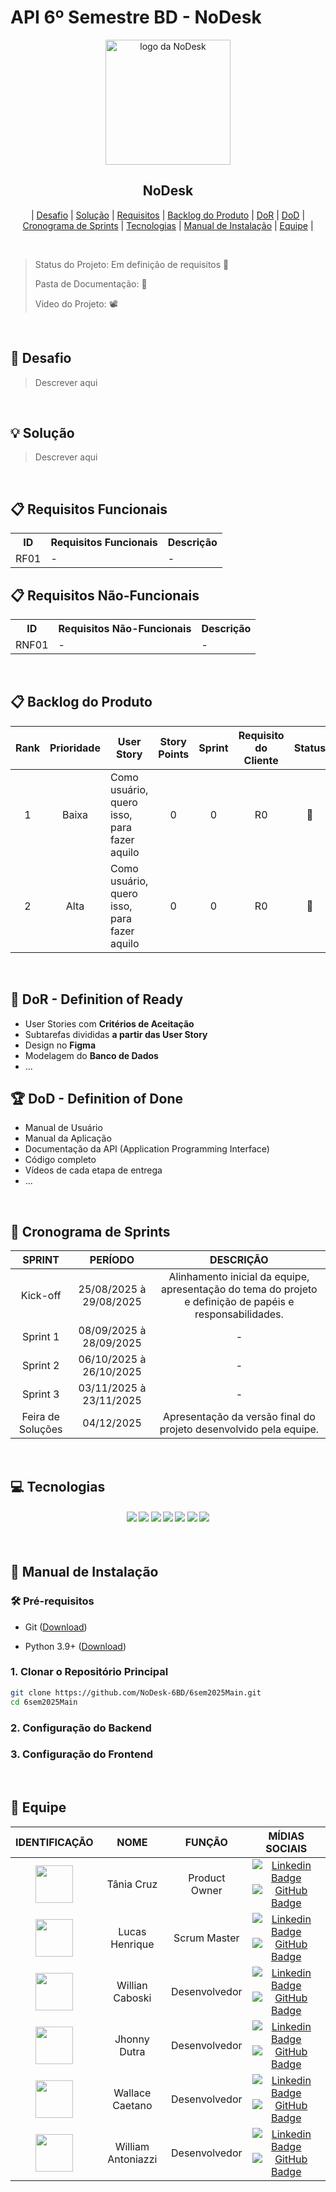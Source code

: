 # API 6º Semestre BD - NoDesk

<p align="center">
      <img src="nodesk.png" alt="logo da NoDesk" width="200">
      <h2 align="center">NoDesk</h2>
</p>

<p align="center">
  | <a href ="#desafio">Desafio</a>  |
  <a href ="#solucao">Solução</a>  |   
  <a href ="#requisitos">Requisitos</a>  |  
  <a href ="#backlog">Backlog do Produto</a>  |
  <a href ="#dor">DoR</a>  |
  <a href ="#dod">DoD</a>  |
  <a href ="#sprint">Cronograma de Sprints</a>  |
  <a href ="#tecnologias">Tecnologias</a> |
  <a href ="#manual">Manual de Instalação</a>  | 
  <a href ="#equipe">Equipe</a> |
</p>

<br>

> Status do Projeto: Em definição de requisitos 🚧
>
> Pasta de Documentação: 📄
> 
> Video do Projeto: 📽️

<br>

## 🎯 Desafio <a id="desafio"></a>
> Descrever aqui

<br>

## 💡 Solução <a id="solucao"></a>
> Descrever aqui

<br>
    
## 📋 Requisitos Funcionais <span id="requisitos">
<table>
    <tr>
        <th>ID</th>
        <th>Requisitos Funcionais</th>
        <th>Descrição</th>
    </tr>
    <tr>
        <td>RF01</td>
        <td>-</td>
        <td>-</td>
    </tr>
</table>

## 📋 Requisitos Não-Funcionais

<table>
    <tr>
        <th>ID</th>
        <th>Requisitos Não-Funcionais</th>
        <th>Descrição</th>
    </tr>
    <tr>
        <td>RNF01</td>
        <td>-</td>
        <td>-</td>
    </tr>
</table>

<br>

## 📋 Backlog do Produto <a id="backlog"></a>

| Rank | Prioridade | User Story                                         | Story Points | Sprint | Requisito do Cliente | Status |
| :--: | :--------: | -------------------------------------------------- | :----------: | :----: | :------------------: | :----: |
|   1  |    Baixa   | Como usuário, quero isso, para fazer aquilo        |       0      |    0   |          R0          |   🚧   |
|   2  |    Alta    | Como usuário, quero isso, para fazer aquilo        |       0      |    0   |          R0          |   🚧   |

<br>

## 🏃‍ DoR - Definition of Ready <a id="dor"></a>

* User Stories com **Critérios de Aceitação**
* Subtarefas divididas **a partir das User Story**
* Design no **Figma**
* Modelagem do **Banco de Dados**
* ...

## 🏆 DoD - Definition of Done <a id="dod"></a>

* Manual de Usuário
* Manual da Aplicação
* Documentação da API (Application Programming Interface)
* Código completo
* Vídeos de cada etapa de entrega
* ...

<br>

## 📅 Cronograma de Sprints <a id="sprint"></a>
<div align="left">
  
  | **SPRINT** | **PERÍODO** | **DESCRIÇÃO** |
  | :----------: | :----------: | :----------: |
  | Kick-off | 25/08/2025 à 29/08/2025 | Alinhamento inicial da equipe, apresentação do tema do projeto e definição de papéis e responsabilidades. |
  | Sprint 1 | 08/09/2025 à 28/09/2025 | - |
  | Sprint 2 | 06/10/2025 à 26/10/2025 | - |
  | Sprint 3 | 03/11/2025 à 23/11/2025 | - |
  | Feira de Soluções | 04/12/2025 | Apresentação da versão final do projeto desenvolvido pela equipe. |

</div>

<br>

## 💻 Tecnologias <a id="tecnologias"></a>

<h4 align="center">
 <a href="https://www.python.org/"><img src="https://img.shields.io/badge/Python-3776AB?style=for-the-badge&logo=python&logoColor=white"></a>
 <a href="https://fastapi.tiangolo.com/"><img src="https://img.shields.io/badge/FastAPI-009688?style=for-the-badge&logo=fastapi&logoColor=white"/></a>
 <a href="https://vuejs.org/"><img src="https://img.shields.io/badge/Vue.js-35495E?style=for-the-badge&logo=vue.js&logoColor=4FC08D"/></a>
 <a href="https://www.mongodb.com/"><img src="https://img.shields.io/badge/MongoDB-47A248?style=for-the-badge&logo=mongodb&logoColor=white"></a>
 <a href="https://www.atlassian.com/software/jira"><img src="https://img.shields.io/badge/Jira-0052CC?style=for-the-badge&logo=jira&logoColor=white"/></a>
 <a href="https://github.com/"><img src="https://img.shields.io/badge/github-%23121011.svg?style=for-the-badge&logo=github&logoColor=white"/></a>
 <a href="https://www.figma.com/"><img src="https://img.shields.io/badge/Figma-F24E1E?style=for-the-badge&logo=figma&logoColor=white"/></a>
</h4>

<br>

## 📖 Manual de Instalação <a id="manual"></a>

### 🛠 Pré-requisitos

- Git ([Download](https://git-scm.com/downloads))

- Python 3.9+ ([Download](https://www.python.org/downloads/))

### 1. Clonar o Repositório Principal

```bash
git clone https://github.com/NoDesk-6BD/6sem2025Main.git
cd 6sem2025Main
```

### 2. Configuração do Backend

### 3. Configuração do Frontend

<br>

## 👥 Equipe <a id="equipe"></a>
<div align="left">
  
  | **IDENTIFICAÇÃO** | **NOME** | **FUNÇÃO** | **MÍDIAS SOCIAIS** |
  | :----: | :----: | :----: | :----: |
  | <img src="https://avatars.githubusercontent.com/u/79020769?v=4" width="60"> | Tânia Cruz | Product Owner | [![Linkedin Badge](https://img.shields.io/badge/Linkedin-blue?style=flat-square&logo=Linkedin&logoColor=white)](https://www.linkedin.com/in/t%C3%A2nia-cruz-30ab5812a/) [![GitHub Badge](https://img.shields.io/badge/GitHub-111217?style=flat-square&logo=github&logoColor=white)](https://github.com/taniacruzz) |
  | <img src="https://avatars.githubusercontent.com/u/81196630?v=4" width="60"> | Lucas Henrique | Scrum Master | [![Linkedin Badge](https://img.shields.io/badge/Linkedin-blue?style=flat-square&logo=Linkedin&logoColor=white)](https://www.linkedin.com/in/lucas-henrique-9a557620b/) [![GitHub Badge](https://img.shields.io/badge/GitHub-111217?style=flat-square&logo=github&logoColor=white)](https://github.com/LucasHCOliveira7) |
  | <img src="https://avatars.githubusercontent.com/u/109988937?v=4" width="60"> | Willian Caboski | Desenvolvedor | [![Linkedin Badge](https://img.shields.io/badge/Linkedin-blue?style=flat-square&logo=Linkedin&logoColor=white)](https://www.linkedin.com/in/willian-caboski/) [![GitHub Badge](https://img.shields.io/badge/GitHub-111217?style=flat-square&logo=github&logoColor=white)](https://github.com/DankoCaboski) |
  | <img src="https://avatars.githubusercontent.com/u/122806886?v=4" width="60"> | Jhonny Dutra | Desenvolvedor | [![Linkedin Badge](https://img.shields.io/badge/Linkedin-blue?style=flat-square&logo=Linkedin&logoColor=white)](https://www.linkedin.com/in/dutrajy/) [![GitHub Badge](https://img.shields.io/badge/GitHub-111217?style=flat-square&logo=github&logoColor=white)](https://github.com/dutrajy) |
  | <img src="https://avatars.githubusercontent.com/u/53319211?v=4" width="60"> | Wallace Caetano | Desenvolvedor | [![Linkedin Badge](https://img.shields.io/badge/Linkedin-blue?style=flat-square&logo=Linkedin&logoColor=white)](https://www.linkedin.com/in/wallace-caetano/) [![GitHub Badge](https://img.shields.io/badge/GitHub-111217?style=flat-square&logo=github&logoColor=white)](https://github.com/UeresWally) |
  | <img src="https://avatars.githubusercontent.com/u/62269345?v=4" width="60"> | William Antoniazzi | Desenvolvedor | [![Linkedin Badge](https://img.shields.io/badge/Linkedin-blue?style=flat-square&logo=Linkedin&logoColor=white)](https://www.linkedin.com/in/williamantoniazzi/) [![GitHub Badge](https://img.shields.io/badge/GitHub-111217?style=flat-square&logo=github&logoColor=white)](https://github.com/williamantoniazzi) |

</div>
